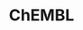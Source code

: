 ---
layout: default
bigquery: https://console.cloud.google.com/bigquery?p=patents-public-data&d=ebi_chembl&page=dataset
citation: '"The ChEMBL database in 2017." Anna Gaulton, Anne Hersey, Michał Nowotka,
  A Patrícia Bento, Jon Chambers, David Mendez, Prudence Mutowo, Francis Atkinson,
  Louisa J Bellis, Elena Cibrián-Uhalte, Mark Davies, Nathan Dedman, Anneli Karlsson,
  María Paula Magariños, John P Overington, George Papadatos, Ines Smit, Andrew R
  Leach Nucleic acids Research (2017) 45 (Database Issue), D945-D954'
contributors: European Bioinformatics Institute
cost: None
description: ChEMBL Data is a manually curated database of small molecules used in
  drug discovery, including information about existing patented drugs.
documentation: 'schema: https://www.ebi.ac.uk/chembl/db_schema


  '
last_edit: 04/05/2022, 19:20:13
location: https://console.cloud.google.com/marketplace/product/google_patents_public_datasets/chembl
maintained_by: EMBL-EBI, an outstation of European Molecular Biology Laboratory
related_publications: '

  ChEMBL: towards direct deposition of bioassay data.


  Mendez D, Gaulton A, Bento AP, Chambers J, De Veij M, Félix E, Magariños MP, Mosquera
  JF, Mutowo P, Nowotka M, Gordillo-Marañón M, Hunter F, Junco L, Mugumbate G, Rodriguez-Lopez
  M, Atkinson F, Bosc N, Radoux CJ, Segura-Cabrera A, Hersey A, Leach AR.


  — Nucleic Acids Res. 2019; 47(D1):D930-D940. doi: 10.1093/nar/gky1075

  '
schema_fields:
- cl_lincs_id
- ref_url
- therapeutic_flag
- met_id
- caloha_id
- mol_hrac_id
- sitecomp_id
- molregno
- updated_by
- acd_most_bpka
- comments
- full_molformula
- sequence_md5sum
- ro3_pass
- prodrug
- db_source
- updated_on
- standard_flag
- patent_id
- bao_endpoint
- level4_description
- efo_id
- variant_id
- entity_type
- publication_number
- drug_substance_flag
- src_description
- indication_class
- mc_tax_id
- stat
- bto_id
- warning_type
- tid_fixed
- level3
- volume
- alogp
- oral
- published_units
- patent_use_code
- standard_units
- warning_description
- orig_description
- downgraded
- biocomp_id
- qed_weighted
- prod_pat_id
- molecular_mechanism
- authors
- atc_code
- mol_frac_id
- mw_freebase
- assay_tax_id
- nda_type
- innovator_company
- level2
- drugind_id
- stem
- ref_type
- protclasssyn_id
- molecular_species
- name
- usan_stem_id
- description
- as_id
- binding_site_comment
- mechanism_comment
- l1
- heavy_atoms
- target_desc
- approval_date
- targrel_id
- cell_description
- component_type
- std_act_id
- standard_value
- chembl_id
- full_mwt
- ddd_value
- pathway_key
- uo_units
- warning_country
- who_name
- status
- pref_name
- compsyn_id
- hbd_lipinski
- selectivity_comment
- assay_type
- frac_class_id
- aromatic_rings
- curated_by
- ddd_id
- protein_class_desc
- mc_target_accession
- chebi_par_id
- component_id
- hrac_class_id
- assay_category
- tax_id
- acd_logp
- upper_value
- src_assay_id
- ref_id
- ddd_units
- doi
- cell_name
- target_mapping
- usan_stem
- organism
- standard_upper_value
- patent_expire_date
- domain_id
- structure_type
- activity_count
- level1
- short_name
- canonical_smiles
- dosed_ingredient
- version
- availability_type
- ddd_admr
- uberon_id
- direct_interaction
- res_stem_id
- predbind_id
- aspect
- inorganic_flag
- entity_id
- molfile
- src_short_name
- acd_most_apka
- component_synonym
- sequence
- prediction_method
- substrate_record_id
- standard_type
- priority
- level1_description
- level4
- withdrawn_year
- company
- standard_inchi
- alert_id
- withdrawn_class
- mol_irac_id
- target_type
- assay_cell_type
- assay_id
- cell_id
- withdrawn_country
- trade_name
- bao_format
- job_id
- cidx
- relationship_desc
- actsm_id
- go_id
- data_validity_comment
- hbd
- max_phase_for_ind
- tissue_id
- pubmed_id
- synonyms
- max_phase
- applicant_full_name
- sei
- src_id
- metref_id
- ap_id
- hba
- efo_term
- published_value
- route
- action_type
- comp_class_id
- targcomp_id
- parent_type
- mecref_id
- class_type
- title
- usan_year
- cell_source_tissue
- toid
- assay_source
- pathway_id
- compd_id
- idx
- ridx
- l2
- natural_product
- l5
- warnref_id
- psa
- num_lipinski_ro5_violations
- cell_source_tax_id
- parameter_type
- active_ingredient
- metabolite_record_id
- source_domain_id
- mc_target_name
- mesh_id
- subgroup
- assay_param_id
- cell_source_organism
- confidence_score
- journal
- published_relation
- mesh_heading
- creation_date
- bei
- l8
- comp_go_id
- l6
- hrac_code
- related_tid
- assay_desc
- cellosaurus_id
- log_id
- ad_type
- site_name
- cx_logp
- indref_id
- mc_organism
- ingredient
- record_id
- withdrawn_reason
- polymer_flag
- topical
- enzyme_name
- start_position
- year
- standard_text_value
- first_approval
- assay_subcellular_fraction
- met_comment
- molsyn_id
- db_version
- le
- level5
- previous_company
- parameter_value
- parent_go_id
- met_conversion
- alert_set_id
- frac_code
- protein_class_id
- doc_type
- annotation
- who_extra
- text_value
- level3_description
- compound_key
- research_stem
- cpd_str_alert_id
- relationship_type
- first_page
- stem_class
- pchembl_value
- ass_cls_map_id
- tid
- accession
- irac_code
- site_id
- end_position
- assay_tissue
- l7
- domain_description
- level2_description
- label
- bao_id
- set_name
- class_level
- isoform
- l3
- product_id
- hba_lipinski
- withdrawn_flag
- rtb
- normal_range_min
- src_compound_id
- path
- last_active
- warning_year
- issue
- acd_logd
- qudt_units
- doc_id
- parent_molregno
- standard_inchi_key
- strength
- clo_id
- alert_name
- warning_class
- standard_relation
- type
- disease_efficacy
- oc_id
- domain_type
- assay_organism
- relation
- parent_id
- co_stem_id
- cell_ontology_id
- site_residues
- cx_most_bpka
- assay_class_id
- species_group_flag
- active_molregno
- formulation_id
- delist_flag
- drug_product_flag
- rgid
- relationship
- parenteral
- protein_class_synonym
- irac_class_id
- source
- usan_stem_definition
- chirality
- syn_type
- mutation
- num_ro5_violations
- mw_monoisotopic
- enzyme_tid
- l4
- units
- first_in_class
- major_class
- smarts
- assay_test_type
- mechanism_of_action
- domain_name
- last_page
- country
- usan_substem
- activity_id
- helm_notation
- result_flag
- assay_strain
- tbl
- num_alerts
- curation_comment
- mc_target_type
- potential_duplicate
- homologue
- black_box_warning
- definition
- cx_logd
- value
- ddd_comment
- drug_record_id
- aidx
- activity_comment
- confidence
- molecule_type
- patent_no
- lle
- compound_name
- abstract
- smid
- warning_id
- published_type
- submission_date
- normal_range_max
- mec_id
- dosage_form
- cx_most_apka
- mol_atc_id
shortname: chembl
tags:
- biotechnology
- health
- chemical
- bioinformatics
- medical
terms_of_use: CC BY-SA 3.0
title: ChEMBL
uuid: e232a192-965c-4ec9-904c-155b6dfe56c5
---